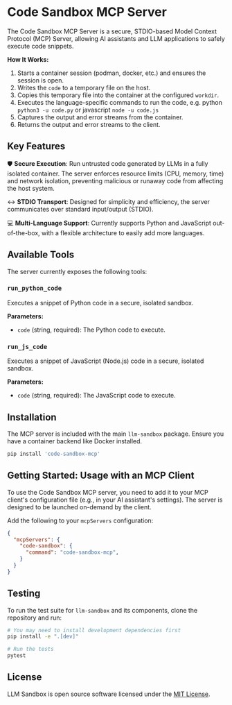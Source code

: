 # Code Sandbox MCP Server

The Code Sandbox MCP Server is a secure, STDIO-based Model Context Protocol (MCP) Server, allowing AI assistants and LLM applications to safely execute code snippets.

**How It Works:**

1. Starts a container session (podman, docker, etc.) and ensures the session is open.
2. Writes the `code` to a temporary file on the host.
3. Copies this temporary file into the container at the configured `workdir`.
4. Executes the language-specific commands to run the code, e.g. python `python3 -u code.py` or javascript `node -u code.js`
5. Captures the output and error streams from the container.
6. Returns the output and error streams to the client.

## Key Features

🛡️ **Secure Execution**: Run untrusted code generated by LLMs in a fully isolated container. The server enforces resource limits (CPU, memory, time) and network isolation, preventing malicious or runaway code from affecting the host system.

↔️ **STDIO Transport**: Designed for simplicity and efficiency, the server communicates over standard input/output (STDIO). 

💻 **Multi-Language Support**: Currently supports Python and JavaScript out-of-the-box, with a flexible architecture to easily add more languages.

## Available Tools

The server currently exposes the following tools:

### `run_python_code`

Executes a snippet of Python code in a secure, isolated sandbox.

**Parameters:**
*   `code` (string, required): The Python code to execute.

### `run_js_code`

Executes a snippet of JavaScript (Node.js) code in a secure, isolated sandbox.

**Parameters:**
*   `code` (string, required): The JavaScript code to execute.

## Installation

The MCP server is included with the main `llm-sandbox` package. Ensure you have a container backend like Docker installed.

```bash
pip install 'code-sandbox-mcp'
```

## Getting Started: Usage with an MCP Client

To use the Code Sandbox MCP server, you need to add it to your MCP client's configuration file (e.g., in your AI assistant's settings). The server is designed to be launched on-demand by the client.

Add the following to your `mcpServers` configuration:

```json
{
  "mcpServers": {
    "code-sandbox": {
      "command": "code-sandbox-mcp",
    }
  }
}
```

## Testing

To run the test suite for `llm-sandbox` and its components, clone the repository and run:

```bash
# You may need to install development dependencies first
pip install -e ".[dev]"

# Run the tests
pytest
```

## License

LLM Sandbox is open source software licensed under the [MIT License](https://github.com/vndee/llm-sandbox/blob/main/LICENSE).